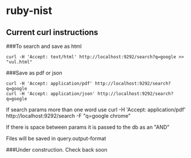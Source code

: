ruby-nist
=========
Current curl instructions
-------------------------
###To search and save as html

	curl -H 'Accept: text/html' http://localhost:9292/search?q=google >> "vul.html"

###Save as pdf or json

	curl -H 'Accept: application/pdf' http://localhost:9292/search?q=google
	curl -H 'Accept: application/json' http://localhost:9292/search?q=google


If search params more than one word use curl -H 'Accept: application/pdf' http://localhost:9292/search -F "q=google chrome"

If there is space between params it is passed to the db as an "AND"

Files will be saved in query.output-format


###Under construction. Check back soon
